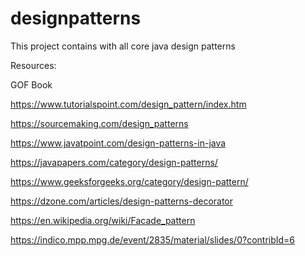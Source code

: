 # designpatterns
This project contains with all core java design patterns

Resources:

GOF Book

https://www.tutorialspoint.com/design_pattern/index.htm

https://sourcemaking.com/design_patterns

https://www.javatpoint.com/design-patterns-in-java

https://javapapers.com/category/design-patterns/

https://www.geeksforgeeks.org/category/design-pattern/

https://dzone.com/articles/design-patterns-decorator

https://en.wikipedia.org/wiki/Facade_pattern

https://indico.mpp.mpg.de/event/2835/material/slides/0?contribId=6
